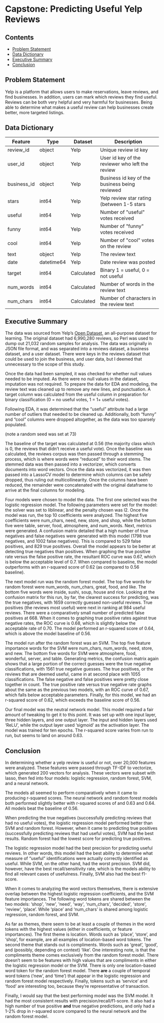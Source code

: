 # Capstone: Predicting Useful Yelp Reviews

## Contents

- [Problem Statement](#Problem-Statement)
- [Data Dictionary](#Data-Dictionary)
- [Executive Summary](#Executive-Summary)
- [Conclusion](#Conclusion)


## Problem Statement

Yelp is a platform that allows users to make reservations, leave reviews, and find businesses. In addition, users can mark which reviews they find useful.  Reviews can be both very helpful and very harmful for businesses. Being able to determine what makes a useful review can help businesses create better, more  targeted listings. 


## Data Dictionary

|Feature|Type|Dataset|Description|
|---|---|---|---|
|review_id|object|Yelp|Unique review id key|
|user_id|object|Yelp|User id key of the reviewer who left the review|
|business_id|object|Yelp|Business id key of the business being reviewed|
|stars|int64|Yelp|Yelp review star rating (between 1-5 stars|
|useful|int64|Yelp|Number of "useful" votes received|
|funny|int64|Yelp|Number of "funny" votes received|
|cool|int64|Yelp|Number of "cool" votes on the review|
|text|object|Yelp|The review text|
|date|datetime64|Yelp|Date review was posted|
|target|int64|Calculated|Binary 1 = useful, 0 = not useful|
|num_words|int64|Calculated|Number of words in the review text|
|num_chars|int64|Calculated|Number of characters in the review text|


## Executive Summary

The data was sourced from Yelp’s [Open Dataset](https://www.yelp.com/dataset), an all-purpose dataset for learning.  The original dataset had 6,990,280 reviews, so Perl was used to dump out 21,032 random samples for analysis.  The data was originally in JSON file format, and was separated into a reviews dataset, a business dataset, and a user dataset.  There were keys in the reviews dataset that could be used to join the business, and user data, but I deemed that unnecessary to the scope of this study.  

Once the data had been sampled, it was checked for whether null values needed to be imputed.  As there were no null values in the dataset, imputation was not required.  To prepare the data for EDA and modeling, the review text was cleaned up to remove any new lines, and punctuation.  A target column was calculated from the useful column in preparation for binary classification (0 = no useful votes, 1 = 1+ useful votes).

Following EDA, it was determined that the “useful” attribute had a large number of outliers that needed to be cleaned up.  Additionally, both “funny” and “cool” columns were dropped altogether, as the data was too sparsely populated. 

(note a random seed was set at 73)

The baseline of the target was calculated at 0.56 (the majority class which is 0, the reviews that didn’t receive a useful vote).  Once the baseline was calculated, the reviews corpus was then passed through a stemming process, which is where words were “reduced” to their word stems. The stemmed data was then passed into a vectorizer, which converts documents into word vectors.  Once the data was vectorized, it was then passed into a LassoCV model to determine which columns can be safely dropped, thus ruling out multicollinearity.  Once the columns have been reduced, the remainder were concatenated with the original dataframe to arrive at the final columns for modeling.  

Four models were chosen to model the data.  The first one selected was the logistic regression model.  The following parameters were set for the model: the solver was set to liblinear, and the penalty chosen was l2.  Once the model was run, the top 10 coefficients were analyzed.  The highest five coefficients were num_chars, need, new, store, and shop, while the bottom five were table, server, food, atmosphere, and num_words. Next, metrics were generated.  A confusion matrix detailed that a high number of true negatives and false negatives were generated with this model (1798 true negatives, and 1002 false negatives).  This is compared to 529 false positives, and 829 true positives.  Overall the model appears to be better at detecting true negatives than positives.  When graphing the true positive rate versus the false positive rate, the resultant ROC curve was 0.67, which is below the acceptable level of 0.7.  When compared to baseline, the model outperforms with an r-squared score of 0.62 (as compared to 0.56 baseline).  

The next model run was the random forest model.  The top five words for random forest were num_words, num_chars, great, food, and like. The bottom five words were inside, sushi, soup, house and rice.  Looking at the confusion matrix for this run, by far, the clearest success for predicting, was the true negatives, with 1659 correctly guessed non-useful reviews.  True positives (the reviews most useful) were next in ranking at 984 useful reviews.  There  were a comparatively small number of predicted false positives at 668.  When it comes to graphing true positive rates against true negative rates, the ROC curve is 0.68, which is slightly below the acceptable rate of 0.70.  The model performed an r-squared score of 0.64, which is above the model baseline of 0.56.  

The model run after the random forest was an SVM.  The top five feature importance words for the SVM were num_chars, num_words, need, store, and new.  The bottom five words for SVM were atmosphere, food, wonderful, server, and table.  Generating metrics, the confusion matrix again shows that a large portion of the correct guesses were the true negative classifications, with 1561 true negative guesses.  The true positives, or the reviews that are deemed useful, came in at second place with 1055 classifications.  The false negative and false positives were pretty close together in count.  The true positive rate versus true negative rate graphs about the same as the previous two models, with an ROC curve of 0.67, which falls below acceptable parameters.  Finally, for this model, we had an r-squared score of 0.62, which exceeds the baseline score of 0.56.  

Our final model was the neutral network model.  This model required a fair amount of tweaking to get it to this point.  It was set up with one input layer, three hidden layers, and one output layer.  The input and hidden layers used ‘ReLU’, while the output layer used ‘sigmoid’ as the activation layer.   The model was trained for ten epochs.  The r-squared score varies from run to run, but seems to land on around 0.63.  

## Conclusion

In determining whether a yelp review is useful or not, over 20,000 features were analyzed.  These features were passed through TF-IDF to vectorize, which generated 200 vectors for analysis.  These vectors were subset with lasso, then fed into four models: logistic regression, random forest, SVM, and a neural network.  

The models all seemed to perform comparatively when it came to producing r-squared scores.  The neural network and random forest models both performed slightly better with r-squared scores of and 0.63 and 0.64.  All models beat the baseline of 0.56.  

When predicting the true negatives (successfully predicting reviews that had no useful votes), the logistic regression model performed better than SVM and random forest. However, when it came to predicting true positives (successfully predicting reviews that had useful votes), SVM had the best results.  Random forest had the lowest score for predicting true positives.  

The logistic regression model had the best precision for predicting useful reviews.  In other words,  this model had the best ability to determine what measure of “useful” identifications were actually correctly identified as useful.  While SVM, on the other hand, had the worst precision. SVM did, however, have the best recall/sensitivity rate, which is the models ability to find all relevant cases of usefulness.  Finally, SVM also had the best f1-score.  

When it comes to analyzing the word vectors themselves, there is extensive overlap between the highest logistic regression coefficients, and the SVM feature importances.  The following word tokens are shared between the two models: ‘shop', 'new', 'need', 'way', ‘num_chars’, 'decided', 'store', 'review', ‘place’.  While ‘place’ and ‘num_chars’ is shared among logistic regression, random forest, and SVM.  

As far as themes, there seem to be at least a couple of themes in the word tokens with the highest values (either in coefficients, or feature importances).  The first theme is location.  Words such as ‘place’, ‘store’, and ‘shop’, for example, are all examples of location-based word tokens.  The second theme that stands out is compliments.  Words such as ‘great’, ‘good’, and (possibly, depending on context) ‘like’.  One interesting note, is that the compliments theme comes exclusively from the random forest model.  There doesn’t seem to be features with high values that are compliments in either the logistic regression model or the SVM.  There is only one location-based word token for the random forest model.  There **are** a couple of temporal word tokens (‘new’, and ‘time’) that appear in the logistic regression and random forest model respectively. Finally, tokens such as ‘service’ and ‘food’ are interesting too, because they’re representative of transaction.  

Finally, I would say that the best performing model was the SVM model.  It had the most consistent results with precision/recall/f1-score.  It also had a high number of true positive **and** true negative predictions, and only had a 1-2% drop in r-squared score compared to the neural network and the random forest model.
